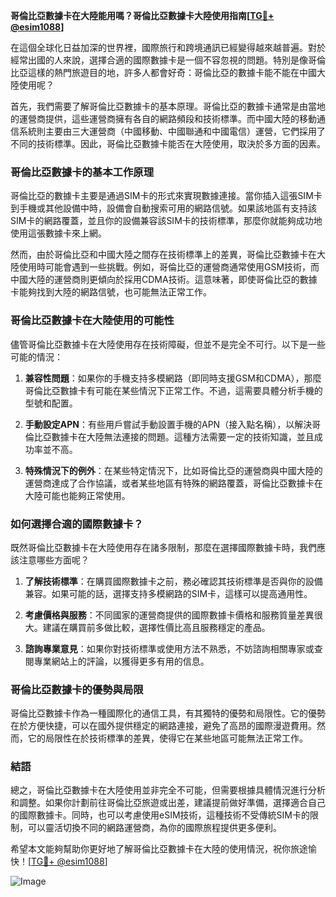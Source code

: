 **哥倫比亞數據卡在大陸能用嗎？哥倫比亞數據卡大陸使用指南[[TG💪+ @esim1088](https://t.me/s/esim1088)]**

在這個全球化日益加深的世界裡，國際旅行和跨境通訊已經變得越來越普遍。對於經常出國的人來說，選擇合適的國際數據卡是一個不容忽視的問題。特別是像哥倫比亞這樣的熱門旅遊目的地，許多人都會好奇：哥倫比亞的數據卡能不能在中國大陸使用呢？

首先，我們需要了解哥倫比亞數據卡的基本原理。哥倫比亞的數據卡通常是由當地的運營商提供，這些運營商擁有各自的網路頻段和技術標準。而中國大陸的移動通信系統則主要由三大運營商（中國移動、中國聯通和中國電信）運營，它們採用了不同的技術標準。因此，哥倫比亞數據卡能否在大陸使用，取決於多方面的因素。

### **哥倫比亞數據卡的基本工作原理**

哥倫比亞的數據卡主要是通過SIM卡的形式來實現數據連接。當你插入這張SIM卡到手機或其他設備中時，設備會自動搜索可用的網路信號。如果該地區有支持該SIM卡的網路覆蓋，並且你的設備兼容該SIM卡的技術標準，那麼你就能夠成功地使用這張數據卡來上網。

然而，由於哥倫比亞和中國大陸之間存在技術標準上的差異，哥倫比亞數據卡在大陸使用時可能會遇到一些挑戰。例如，哥倫比亞的運營商通常使用GSM技術，而中國大陸的運營商則更傾向於採用CDMA技術。這意味著，即使哥倫比亞的數據卡能夠找到大陸的網路信號，也可能無法正常工作。

### **哥倫比亞數據卡在大陸使用的可能性**

儘管哥倫比亞數據卡在大陸使用存在技術障礙，但並不是完全不可行。以下是一些可能的情況：

1. **兼容性問題**：如果你的手機支持多模網路（即同時支援GSM和CDMA），那麼哥倫比亞數據卡有可能在某些情況下正常工作。不過，這需要具體分析手機的型號和配置。
   
2. **手動設定APN**：有些用戶嘗試手動設置手機的APN（接入點名稱），以解決哥倫比亞數據卡在大陸無法連接的問題。這種方法需要一定的技術知識，並且成功率並不高。

3. **特殊情況下的例外**：在某些特定情況下，比如哥倫比亞的運營商與中國大陸的運營商達成了合作協議，或者某些地區有特殊的網路覆蓋，哥倫比亞數據卡在大陸可能也能夠正常使用。

### **如何選擇合適的國際數據卡？**

既然哥倫比亞數據卡在大陸使用存在諸多限制，那麼在選擇國際數據卡時，我們應該注意哪些方面呢？

1. **了解技術標準**：在購買國際數據卡之前，務必確認其技術標準是否與你的設備兼容。如果可能的話，選擇支持多模網路的SIM卡，這樣可以提高通用性。

2. **考慮價格與服務**：不同國家的運營商提供的國際數據卡價格和服務質量差異很大。建議在購買前多做比較，選擇性價比高且服務穩定的產品。

3. **諮詢專業意見**：如果你對技術標準或使用方法不熟悉，不妨諮詢相關專家或查閱專業網站上的評論，以獲得更多有用的信息。

### **哥倫比亞數據卡的優勢與局限**

哥倫比亞數據卡作為一種國際化的通信工具，有其獨特的優勢和局限性。它的優勢在於方便快捷，可以在國外提供穩定的網路連接，避免了高昂的國際漫遊費用。然而，它的局限性在於技術標準的差異，使得它在某些地區可能無法正常工作。

### **結語**

總之，哥倫比亞數據卡在大陸使用並非完全不可能，但需要根據具體情況進行分析和調整。如果你計劃前往哥倫比亞旅遊或出差，建議提前做好準備，選擇適合自己的國際數據卡。同時，也可以考慮使用eSIM技術，這種技術不受傳統SIM卡的限制，可以靈活切換不同的網路運營商，為你的國際旅程提供更多便利。

希望本文能夠幫助你更好地了解哥倫比亞數據卡在大陸的使用情況，祝你旅途愉快！[[TG💪+ @esim1088](https://t.me/s/esim1088)]  

![Image](https://i.postimg.cc/4NQfJmqS/Snipaste-2025-05-13-00-14-12.png)